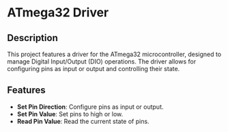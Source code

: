 
# ATmega32 Driver

## Description

This project features a driver for the ATmega32 microcontroller, designed to manage Digital Input/Output (DIO) operations. The driver allows for configuring pins as input or output and controlling their state.

## Features

- **Set Pin Direction**: Configure pins as input or output.
- **Set Pin Value**: Set pins to high or low.
- **Read Pin Value**: Read the current state of pins.
